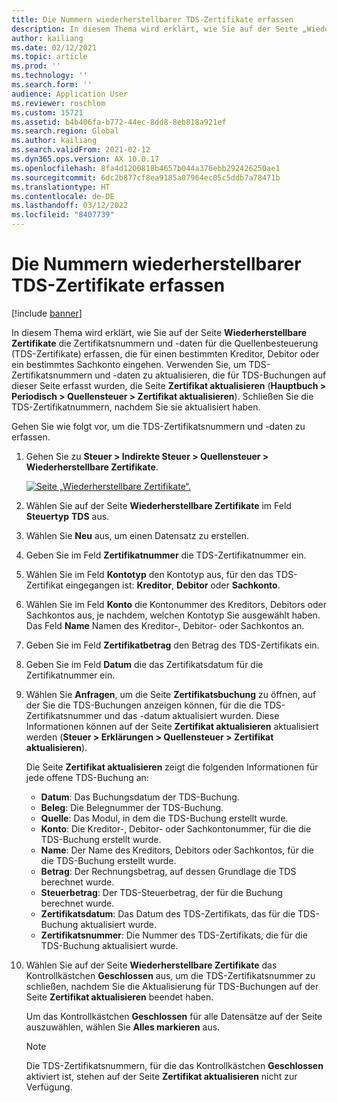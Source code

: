 ```yaml
---
title: Die Nummern wiederherstellbarer TDS-Zertifikate erfassen
description: In diesem Thema wird erklärt, wie Sie auf der Seite „Wiederherstellbare Zertifikate“ die Zertifikatsnummern und -daten für die Quellenbesteuerung (TDS-Zertifikate) erfassen, die für einen bestimmten Kreditor, Debitor oder ein bestimmtes Sachkonto eingehen.
author: kailiang
ms.date: 02/12/2021
ms.topic: article
ms.prod: ''
ms.technology: ''
ms.search.form: ''
audience: Application User
ms.reviewer: roschlom
ms.custom: 15721
ms.assetid: b4b406fa-b772-44ec-8dd8-8eb818a921ef
ms.search.region: Global
ms.author: kailiang
ms.search.validFrom: 2021-02-12
ms.dyn365.ops.version: AX 10.0.17
ms.openlocfilehash: 8fa4d1200818b4657b044a376ebb292426250ae1
ms.sourcegitcommit: 6dc2b877cf8ea9185a07964ec05c5ddb7a78471b
ms.translationtype: HT
ms.contentlocale: de-DE
ms.lasthandoff: 03/12/2022
ms.locfileid: "8407739"
---
```

# <a name="record-tds-recoverable-certificate-numbers"></a>Die Nummern wiederherstellbarer TDS-Zertifikate erfassen

[!include [banner](../includes/banner.md)]

In diesem Thema wird erklärt, wie Sie auf der Seite **Wiederherstellbare Zertifikate** die Zertifikatsnummern und -daten für die Quellenbesteuerung (TDS-Zertifikate) erfassen, die für einen bestimmten Kreditor, Debitor oder ein bestimmtes Sachkonto eingehen. Verwenden Sie, um TDS-Zertifikatsnummern und -daten zu aktualisieren, die für TDS-Buchungen auf dieser Seite erfasst wurden, die Seite **Zertifikat aktualisieren** (**Hauptbuch \> Periodisch \> Quellensteuer \> Zertifikat aktualisieren**). Schließen Sie die TDS-Zertifikatnummern, nachdem Sie sie aktualisiert haben.

Gehen Sie wie folgt vor, um die TDS-Zertifikatsnummern und -daten zu erfassen.

1. Gehen Sie zu **Steuer \> Indirekte Steuer \> Quellensteuer \> Wiederherstellbare Zertifikate**.

    [![Seite „Wiederherstellbare Zertifikate“.](./media/apac-ind-TDS-49.png)](./media/apac-ind-TDS-49.png) 

2. Wählen Sie auf der Seite **Wiederherstellbare Zertifikate** im Feld **Steuertyp** **TDS** aus.
3. Wählen Sie **Neu** aus, um einen Datensatz zu erstellen.
4. Geben Sie im Feld **Zertifikatnummer** die TDS-Zertifikatnummer ein.
5. Wählen Sie im Feld **Kontotyp** den Kontotyp aus, für den das TDS-Zertifikat eingegangen ist: **Kreditor**, **Debitor** oder **Sachkonto**.
6. Wählen Sie im Feld **Konto** die Kontonummer des Kreditors, Debitors oder Sachkontos aus, je nachdem, welchen Kontotyp Sie ausgewählt haben. Das Feld **Name** Namen des Kreditor-, Debitor- oder Sachkontos an.
7. Geben Sie im Feld **Zertifikatbetrag** den Betrag des TDS-Zertifikats ein.
8. Geben Sie im Feld **Datum** die das Zertifikatsdatum für die Zertifikatnummer ein.
9. Wählen Sie **Anfragen**, um die Seite **Zertifikatsbuchung** zu öffnen, auf der Sie die TDS-Buchungen anzeigen können, für die die TDS-Zertifikatsnummer und das -datum aktualisiert wurden. Diese Informationen können auf der Seite **Zertifikat aktualisieren** aktualisiert werden (**Steuer \> Erklärungen \> Quellensteuer \> Zertifikat aktualisieren**).

    Die Seite **Zertifikat aktualisieren** zeigt die folgenden Informationen für jede offene TDS-Buchung an:

    - **Datum**: Das Buchungsdatum der TDS-Buchung.
    - **Beleg**: Die Belegnummer der TDS-Buchung.
    - **Quelle**: Das Modul, in dem die TDS-Buchung erstellt wurde.
    - **Konto**: Die Kreditor-, Debitor- oder Sachkontonummer, für die die TDS-Buchung erstellt wurde.
    - **Name**: Der Name des Kreditors, Debitors oder Sachkontos, für die die TDS-Buchung erstellt wurde.
    - **Betrag**: Der Rechnungsbetrag, auf dessen Grundlage die TDS berechnet wurde.
    - **Steuerbetrag**: Der TDS-Steuerbetrag, der für die Buchung berechnet wurde.
    - **Zertifikatsdatum**: Das Datum des TDS-Zertifikats, das für die TDS-Buchung aktualisiert wurde.
    - **Zertifikatsnummer**: Die Nummer des TDS-Zertifikats, die für die TDS-Buchung aktualisiert wurde.

10. Wählen Sie auf der Seite **Wiederherstellbare Zertifikate** das Kontrollkästchen **Geschlossen** aus, um die TDS-Zertifikatsnummer zu schließen, nachdem Sie die Aktualisierung für TDS-Buchungen auf der Seite **Zertifikat aktualisieren** beendet haben.

    Um das Kontrollkästchen **Geschlossen** für alle Datensätze auf der Seite auszuwählen, wählen Sie **Alles markieren** aus.

    > [!NOTE]
    > Die TDS-Zertifikatsnummern, für die das Kontrollkästchen **Geschlossen** aktiviert ist, stehen auf der Seite **Zertifikat aktualisieren** nicht zur Verfügung.
